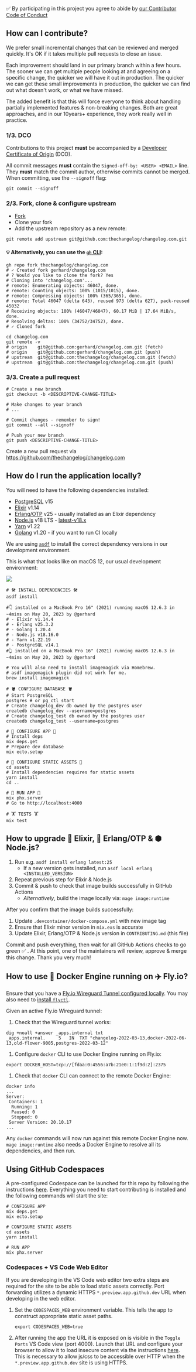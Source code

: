 ✅ By participating in this project you agree to abide by [our Contributor Code of Conduct](https://changelog.com/coc)

## How can I contribute?

We prefer small incremental changes that can be reviewed and merged quickly.
It's OK if it takes multiple pull requests to close an issue.

Each improvement should land in our primary branch within a few hours.
The sooner we can get multiple people looking at and agreeing on a specific change, the quicker we will have it out in production.
The quicker we can get these small improvements in production, the quicker we can find out what doesn't work, or what we have missed.

The added benefit is that this will force everyone to think about handling partially implemented features & non-breaking changes.
Both are great approaches, and in our 10years+ experience, they work really well in practice.

### 1/3. DCO

Contributions to this project **must** be accompanied by a [Developer Certificate of Origin](https://github.com/apps/dco) (DCO).

All commit messages **must** contain the `Signed-off-by: <USER> <EMAIL>` line.
They **must** match the commit author, otherwise commits cannot be merged.
When committing, use the `--signoff` flag:

```shell
git commit --signoff
```

### 2/3. Fork, clone & configure upstream

- [Fork](https://github.com/thechangelog/changelog.com/fork)
- Clone your fork
- Add the upstream repository as a new remote:

```console
git remote add upstream git@github.com:thechangelog/changelog.com.git
```

#### 💡 Alternatively, you can use the [`gh` CLI](https://cli.github.com/):

```console
gh repo fork thechangelog/changelog.com
# ✓ Created fork gerhard/changelog.com
# ? Would you like to clone the fork? Yes
# Cloning into 'changelog.com'...
# remote: Enumerating objects: 46047, done.
# remote: Counting objects: 100% (1015/1015), done.
# remote: Compressing objects: 100% (365/365), done.
# remote: Total 46047 (delta 643), reused 973 (delta 627), pack-reused 45032
# Receiving objects: 100% (46047/46047), 60.17 MiB | 17.64 MiB/s, done.
# Resolving deltas: 100% (34752/34752), done.
# ✓ Cloned fork

cd changelog.com
git remote -v
# origin	git@github.com:gerhard/changelog.com.git (fetch)
# origin	git@github.com:gerhard/changelog.com.git (push)
# upstream	git@github.com:thechangelog/changelog.com.git (fetch)
# upstream	git@github.com:thechangelog/changelog.com.git (push)
```

### 3/3. Create a pull request


```console
# Create a new branch
git checkout -b <DESCRIPTIVE-CHANGE-TITLE>

# Make changes to your branch
# ...

# Commit changes - remember to sign!
git commit --all --signoff

# Push your new branch
git push <DESCRIPTIVE-CHANGE-TITLE>
```

Create a new pull request via https://github.com/thechangelog/changelog.com

## How do I run the application locally?

You will need to have the following dependencies installed:
- [PostgreSQL](https://www.postgresql.org/download/) v15
- [Elixir](https://elixir-lang.org/install.html) v1.14
- [Erlang/OTP](https://www.erlang.org/downloads) v25 - usually installed as an Elixir dependency
- [Node.js](https://nodejs.org/en/download/) v18 LTS - [latest-v18.x](https://nodejs.org/download/release/latest-v18.x/)
- [Yarn](https://yarnpkg.com/getting-started/install) v1.22
- [Golang](https://go.dev/doc/install) v1.20 - if you want to run CI locally

We are using [`asdf`](https://asdf-vm.com/) to install the correct dependency versions in our development environment.

This is what that looks like on macOS 12, our usual development environment:

<img src="changelog-local-dev-2022.png">

```console
# 🛠 INSTALL DEPENDENCIES 🛠
asdf install

#👇 installed on a MacBook Pro 16" (2021) running macOS 12.6.3 in ~4mins on May 20, 2023 by @gerhard
# - Elixir v1.14.4
# - Erlang v25.3.2
# - Golang 1.20.4
# - Node.js v18.16.0
# - Yarn v1.22.19
# - PostgreSQL v14.1
#👆 installed on a MacBook Pro 16" (2021) running macOS 12.6.3 in ~4mins on May 20, 2023 by @gerhard

# You will also need to install imagemagick via Homebrew.
# asdf imagemagick plugin did not work for me.
brew install imagemagick

# 🪣 CONFIGURE DATABASE 🪣
# Start PostgreSQL
postgres # or pg_ctl start
# Create changelog_dev db owned by the postgres user
createdb changelog_dev --username=postgres
# Create changelog_test db owned by the postgres user
createdb changelog_test --username=postgres

# 💜 CONFIGURE APP 💜
# Install deps
mix deps.get
# Prepare dev database
mix ecto.setup

# 🌈 CONFIGURE STATIC ASSETS 🌈
cd assets
# Install dependencies requires for static assets
yarn install
cd ..

# 🏃 RUN APP 🏃
mix phx.server
# Go to http://localhost:4000

# 🏋️ TESTS 🏋️
mix test
```

## How to upgrade 💜 Elixir, 🚜 Erlang/OTP & ⬢ Node.js?

1. Run e.g. `asdf install erlang latest:25`
    - If a new version gets installed, run `asdf local erlang <INSTALLED_VERSION>`
2. Repeat previous step for Elixir & Node.js
3. Commit & push to check that image builds successfully in GitHub Actions
    - _Alternatively_, build the image locally via: `mage image:runtime`

After you confirm that the image builds successfully:
1. Update `.devcontainer/docker-compose.yml` with new image tag
2. Ensure that Elixir minor version in `mix.exs` is accurate
3. Update Elixir, Erlang/OTP & Node.js version in `CONTRIBUTING.md` (this file)

Commit and push everything, then wait for all GitHub Actions checks to go green
✅ . At this point, one of the maintainers will review, approve & merge this
change. Thank you very much!

## How to use 🐳 Docker Engine running on ✈️ Fly.io?

Ensure that you have a [Fly.io Wireguard Tunnel configured locally](https://fly.io/docs/reference/private-networking/#creating-your-tunnel-configuration).
You may also need to [install `flyctl`](https://fly.io/docs/hands-on/install-flyctl/).

Given an active Fly.io Wireguard tunnel:

1. Check that the Wireguard tunnel works:
```
dig +noall +answer _apps.internal txt
_apps.internal.		5	IN	TXT	"changelog-2022-03-13,docker-2022-06-13,old-flower-9005,postgres-2022-03-12"
```
1. Configure `docker` CLI to use Docker Engine running on Fly.io:
```
export DOCKER_HOST=tcp://[fdaa:0:4556:a7b:21e0:1:1f9d:2]:2375
```
1. Check that `docker` CLI can connect to the remote Docker Engine:
```
docker info
...
Server:
 Containers: 1
  Running: 1
  Paused: 0
  Stopped: 0
 Server Version: 20.10.17
...
```

Any `docker` commands will now run against this remote Docker Engine now. `mage
image:runtime` also needs a Docker Engine to resolve all its dependencies, and
then run.

## Using GitHub Codespaces

A pre-configured Codespace can be launched for this repo by following the instructions [here](https://docs.github.com/codespaces/developing-in-codespaces/creating-a-codespace-for-a-repository). Everything you need to start contributing is installed and the following commands will start the site:

```console
# CONFIGURE APP
mix deps.get
mix ecto.setup

# CONFIGURE STATIC ASSETS
cd assets
yarn install

# RUN APP
mix phx.server
```

### Codespaces + VS Code Web Editor

If you are developing in the VS Code web editor two extra steps are required for the site to be able to load static assets correctly. Port forwarding utilizes a dynamic HTTPS `*.preview.app.github.dev` URL when developing in the web editor.

1. Set the `CODESPACES_WEB` environment variable. This tells the app to construct appropriate static asset paths.

   ```console
   export CODESPACES_WEB=true
   ```

2. After running the app the URL it is exposed on is visible in the `Toggle Ports` VS Code view (port 4000). Launch that URL and configure your browser to allow it to load insecure content via the instructions [here](https://experienceleague.adobe.com/docs/target/using/experiences/vec/troubleshoot-composer/mixed-content.html). This is necessary to allow js/css to be accessible over HTTP when the `*.preview.app.github.dev` site is using HTTPS.
